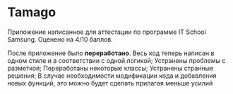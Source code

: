 # Tamago
Приложение написанное для аттестации по программе IT School Samsung. Оценено на 4/10 баллов.

После приложение было **переработано**. 
Весь код теперь написан в одном стиле и в соответствии с одной логикой;
Устранены проблемы с разметкой;
Переработаны некоторые классы;
Устранены странные решения;
В случае необходимости модификации кода и добавления новых функций, это можно будет сделать прилагая меньше усилий

